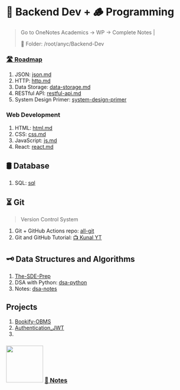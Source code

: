# 🎒 Backend Dev + 🪵 Programming
> Go to OneNotes Academics -> WP -> Complete Notes | 
> 
> 📂 Folder: /root/anyc/Backend-Dev

### [🛣️ Roadmap](https://roadmap.sh/backend)

1. JSON: [json.md](json.md)
2. HTTP: [http.md](http.md)
3. Data Storage: [data-storage.md](data-storage.md)
4. RESTful API: [restful-api.md](restful-api.md)
5. System Design Primer: [system-design-primer](https://github.com/donnemartin/system-design-primer)



### Web Development
1. HTML: [html.md](Frontend-Dev/html.md)
2. CSS: [css.md](Frontend-Dev/css.md)
3. JavaScript: [js.md](javascript.md)
4. React: [react.md](Frontend-Dev/react.md)


## 🛢️ Database
1. SQL: [sql](https://github.com/Ayon-SSP/sql)

## ⏳ Git
> Version Control System
1. Git + GitHub Actions repo: [all-git](https://github.com/Ayon-SSP/all-git)
2. Git and GitHub Tutorial: [📺 Kunal YT](https://youtu.be/apGV9Kg7ics?si=IQoW1853RLllptyT)


## 🗝️ Data Structures and Algorithms
1. [The-SDE-Prep](https://github.com/Ayon-SSP/The-SDE-Prep)
2. DSA with Python: [dsa-python](https://github.com/Ayon-SSP/Learning_python/tree/master/3%5D_DS_Algo)
3. Notes: [dsa-notes](https://github.com/Ayon-SSP/Learning_python/blob/master/3%5D_DS_Algo/Topices/index.md)


## Projects
1. [Bookify-OBMS](https://github.com/Ayon-SSP/Bookify-OBMS)
2. [Authentication_JWT](https://github.com/Ayon-SSP/Authentication_JWT)
3. 


<h3>
    <img src="https://github.com/Ayon-SSP/Ayon-SSP/assets/80549753/982f4906-c0bb-4691-9ae3-9bbc2c3e4a26" width="100">
    <a href='https://github.com/Ayon-SSP/Mastek-Notes' target="_blank">📑 Notes</a>
</h3>
